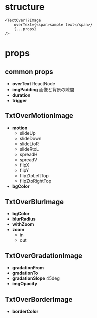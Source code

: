 # structure

```memo
<TextOver??Image
    overText={<span>sample text</span>}
    {...props}
/>
```

# props

## common props

- **overText** ReactNode
- **imgPadding** 画像と背景の隙間
- **duration**
- **trigger**

## TxtOverMotionImage

- **motion**
  - slideUp
  - slideDown
  - slideLtoR
  - slideRtoL
  - spreadH
  - spreadV
  - flipX
  - flipY
  - flipZtoLeftTop
  - flipZtoRightTop
- **bgColor**

## TxtOverBlurImage

- **bgColor**
- **blurRadius**
- **withZoom**
- **zoom**
  - in
  - out

## TxtOverGradationImage

- **gradationFrom**
- **gradationTo**
- **gradationSlope** 45deg
- **imgOpacity**

## TxtOverBorderImage

- **borderColor**
